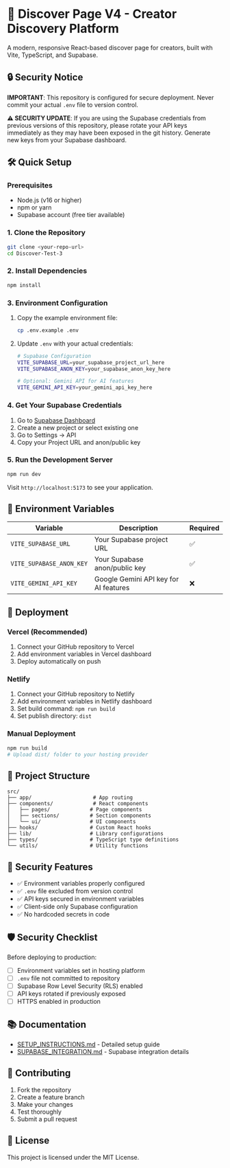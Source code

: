 # 🚀 Discover Page V4 - Creator Discovery Platform

A modern, responsive React-based discover page for creators, built with Vite, TypeScript, and Supabase.

## 🔒 Security Notice

**IMPORTANT**: This repository is configured for secure deployment. Never commit your actual `.env` file to version control.

**⚠️ SECURITY UPDATE**: If you are using the Supabase credentials from previous versions of this repository, please rotate your API keys immediately as they may have been exposed in the git history. Generate new keys from your Supabase dashboard.

## 🛠️ Quick Setup

### Prerequisites
- Node.js (v16 or higher)
- npm or yarn
- Supabase account (free tier available)

### 1. Clone the Repository
```bash
git clone <your-repo-url>
cd Discover-Test-3
```

### 2. Install Dependencies
```bash
npm install
```

### 3. Environment Configuration
1. Copy the example environment file:
   ```bash
   cp .env.example .env
   ```

2. Update `.env` with your actual credentials:
   ```bash
   # Supabase Configuration
   VITE_SUPABASE_URL=your_supabase_project_url_here
   VITE_SUPABASE_ANON_KEY=your_supabase_anon_key_here
   
   # Optional: Gemini API for AI features
   VITE_GEMINI_API_KEY=your_gemini_api_key_here
   ```

### 4. Get Your Supabase Credentials
1. Go to [Supabase Dashboard](https://supabase.com/dashboard)
2. Create a new project or select existing one
3. Go to Settings → API
4. Copy your Project URL and anon/public key

### 5. Run the Development Server
```bash
npm run dev
```

Visit `http://localhost:5173` to see your application.

## 🔧 Environment Variables

| Variable | Description | Required |
|----------|-------------|----------|
| `VITE_SUPABASE_URL` | Your Supabase project URL | ✅ |
| `VITE_SUPABASE_ANON_KEY` | Your Supabase anon/public key | ✅ |
| `VITE_GEMINI_API_KEY` | Google Gemini API key for AI features | ❌ |

## 🚀 Deployment

### Vercel (Recommended)
1. Connect your GitHub repository to Vercel
2. Add environment variables in Vercel dashboard
3. Deploy automatically on push

### Netlify
1. Connect your GitHub repository to Netlify
2. Add environment variables in Netlify dashboard
3. Set build command: `npm run build`
4. Set publish directory: `dist`

### Manual Deployment
```bash
npm run build
# Upload dist/ folder to your hosting provider
```

## 📁 Project Structure

```
src/
├── app/                    # App routing
├── components/             # React components
│   ├── pages/             # Page components
│   ├── sections/          # Section components
│   └── ui/                # UI components
├── hooks/                 # Custom React hooks
├── lib/                   # Library configurations
├── types/                 # TypeScript type definitions
└── utils/                 # Utility functions
```

## 🔐 Security Features

- ✅ Environment variables properly configured
- ✅ `.env` file excluded from version control
- ✅ API keys secured in environment variables
- ✅ Client-side only Supabase configuration
- ✅ No hardcoded secrets in code

## 🛡️ Security Checklist

Before deploying to production:

- [ ] Environment variables set in hosting platform
- [ ] `.env` file not committed to repository
- [ ] Supabase Row Level Security (RLS) enabled
- [ ] API keys rotated if previously exposed
- [ ] HTTPS enabled in production

## 📚 Documentation

- [SETUP_INSTRUCTIONS.md](./SETUP_INSTRUCTIONS.md) - Detailed setup guide
- [SUPABASE_INTEGRATION.md](./SUPABASE_INTEGRATION.md) - Supabase integration details

## 🤝 Contributing

1. Fork the repository
2. Create a feature branch
3. Make your changes
4. Test thoroughly
5. Submit a pull request

## 📄 License

This project is licensed under the MIT License.